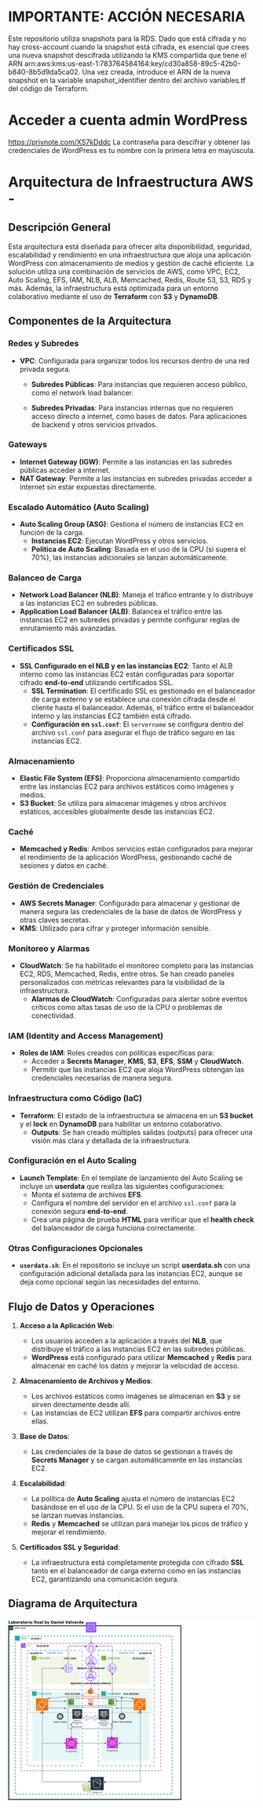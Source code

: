# **IMPORTANTE: ACCIÓN NECESARIA**

Este repositorio utiliza snapshots para la RDS. Dado que está cifrada y no hay cross-account cuando la snapshot está cifrada, es esencial que crees una nueva snapshot descifrada utilizando la KMS compartida que tiene el ARN arn:aws:kms:us-east-1:783764584164:key/cd30a858-89c5-42b0-b840-8b5d9da5ca02. Una vez creada, introduce el ARN de la nueva snapshot en la variable snapshot_identifier dentro del archivo variables.tf del código de Terraform.

# **Acceder a cuenta admin WordPress**
https://privnote.com/XS7kDddc
La contraseña para descifrar y obtener las credenciales de WordPress es tu nombre con la primera letra en mayúscula.


# **Arquitectura de Infraestructura  AWS -**

## **Descripción General**

Esta arquitectura está diseñada para ofrecer alta disponibilidad, seguridad, escalabilidad y rendimiento en una infraestructura que aloja una aplicación WordPress con almacenamiento de medios y gestión de caché eficiente. La solución utiliza una combinación de servicios de AWS, como VPC, EC2, Auto Scaling, EFS, IAM, NLB, ALB, Memcached, Redis, Route 53, S3, RDS y más. Además, la infraestructura está optimizada para un entorno colaborativo mediante el uso de **Terraform** con **S3** y **DynamoDB**.

## **Componentes de la Arquitectura**

### **Redes y Subredes**
- **VPC**: Configurada para organizar todos los recursos dentro de una red privada segura.
  - **Subredes Públicas**: 
   Para instancias que requieren acceso público, como el network load balancer.
    
  - **Subredes Privadas**: 
    Para instancias internas que no requieren acceso directo a internet, como bases de datos.
    Para aplicaciones de backend y otros servicios privados.

### **Gateways**
- **Internet Gateway (IGW)**: Permite a las instancias en las subredes públicas acceder a internet.
- **NAT Gateway**: Permite a las instancias en subredes privadas acceder a internet sin estar expuestas directamente.

### **Escalado Automático (Auto Scaling)**
- **Auto Scaling Group (ASG)**: Gestiona el número de instancias EC2 en función de la carga. 
  - **Instancias EC2**: Ejecutan WordPress y otros servicios.
  - **Política de Auto Scaling**: Basada en el uso de la CPU (si supera el 70%), las instancias adicionales se lanzan automáticamente.
  
### **Balanceo de Carga**
- **Network Load Balancer (NLB)**: Maneja el tráfico entrante y lo distribuye a las instancias EC2 en subredes públicas.
- **Application Load Balancer (ALB)**: Balancea el tráfico entre las instancias EC2 en subredes privadas y permite configurar reglas de enrutamiento más avanzadas.

### **Certificados SSL**
- **SSL Configurado en el NLB y en las instancias EC2**: Tanto el ALB interno como las instancias EC2 están configuradas para soportar cifrado **end-to-end** utilizando certificados SSL. 
  - **SSL Termination**: El certificado SSL es gestionado en el balanceador de carga externo y se establece una conexión cifrada desde el cliente hasta el balanceador. Además, el tráfico entre el balanceador interno y las instancias EC2 también está cifrado.
  - **Configuración en `ssl.conf`**: El `servername` se configura dentro del archivo `ssl.conf` para asegurar el flujo de tráfico seguro en las instancias EC2.

### **Almacenamiento**
- **Elastic File System (EFS)**: Proporciona almacenamiento compartido entre las instancias EC2 para archivos estáticos como imágenes y medios.
- **S3 Bucket**: Se utiliza para almacenar imágenes y otros archivos estáticos, accesibles globalmente desde las instancias EC2.

### **Caché**
- **Memcached y Redis**: Ambos servicios están configurados para mejorar el rendimiento de la aplicación WordPress, gestionando caché de sesiones y datos en caché.

### **Gestión de Credenciales**
- **AWS Secrets Manager**: Configurado para almacenar y gestionar de manera segura las credenciales de la base de datos de WordPress y otras claves secretas.
- **KMS**: Utilizado para cifrar y proteger información sensible.

### **Monitoreo y Alarmas**
- **CloudWatch**: Se ha habilitado el monitoreo completo para las instancias EC2, RDS, Memcached, Redis, entre otros. Se han creado paneles personalizados con métricas relevantes para la visibilidad de la infraestructura.
  - **Alarmas de CloudWatch**: Configuradas para alertar sobre eventos críticos como altas tasas de uso de la CPU o problemas de conectividad.

### **IAM (Identity and Access Management)**
- **Roles de IAM**: Roles creados con políticas específicas para:
  - Acceder a **Secrets Manager**, **KMS**, **S3**, **EFS**, **SSM** y **CloudWatch**.
  - Permitir que las instancias EC2 que aloja WordPress obtengan las credenciales necesarias de manera segura.
  
### **Infraestructura como Código (IaC)**
- **Terraform**: El estado de la infraestructura se almacena en un **S3 bucket** y el **lock** en **DynamoDB** para habilitar un entorno colaborativo.
  - **Outputs**: Se han creado múltiples salidas (outputs) para ofrecer una visión más clara y detallada de la infraestructura.
  
### **Configuración en el Auto Scaling**
- **Launch Template**: En el template de lanzamiento del Auto Scaling se incluye un **userdata** que realiza las siguientes configuraciones:
  - Monta el sistema de archivos **EFS**.
  - Configura el nombre del servidor en el archivo `ssl.conf` para la conexión segura **end-to-end**.
  - Crea una página de prueba **HTML** para verificar que el **health check** del balanceador de carga funciona correctamente.

### **Otras Configuraciones Opcionales**
- **`userdata.sh`**: En el repositorio se incluye un script **userdata.sh** con una configuración adicional detallada para las instancias EC2, aunque se deja como opcional según las necesidades del entorno.


## **Flujo de Datos y Operaciones**

1. **Acceso a la Aplicación Web**:
   - Los usuarios acceden a la aplicación a través del **NLB**, que distribuye el tráfico a las instancias EC2 en las subredes públicas.
   - **WordPress** está configurado para utilizar **Memcached** y **Redis** para almacenar en caché los datos y mejorar la velocidad de acceso.

2. **Almacenamiento de Archivos y Medios**:
   - Los archivos estáticos como imágenes se almacenan en **S3** y se sirven directamente desde allí.
   - Las instancias de EC2 utilizan **EFS** para compartir archivos entre ellas.

3. **Base de Datos**:
   - Las credenciales de la base de datos se gestionan a través de **Secrets Manager** y se cargan automáticamente en las instancias EC2.

4. **Escalabilidad**:
   - La política de **Auto Scaling** ajusta el número de instancias EC2 basándose en el uso de la CPU. Si el uso de la CPU supera el 70%, se lanzan nuevas instancias.
   - **Redis** y **Memcached** se utilizan para manejar los picos de tráfico y mejorar el rendimiento.

5. **Certificados SSL y Seguridad**:
   - La infraestructura está completamente protegida con cifrado **SSL** tanto en el balanceador de carga externo como en las instancias EC2, garantizando una comunicación segura.



## **Diagrama de Arquitectura**
![Arquitectura-labfinal](Arquitectura-labfinal.png)

